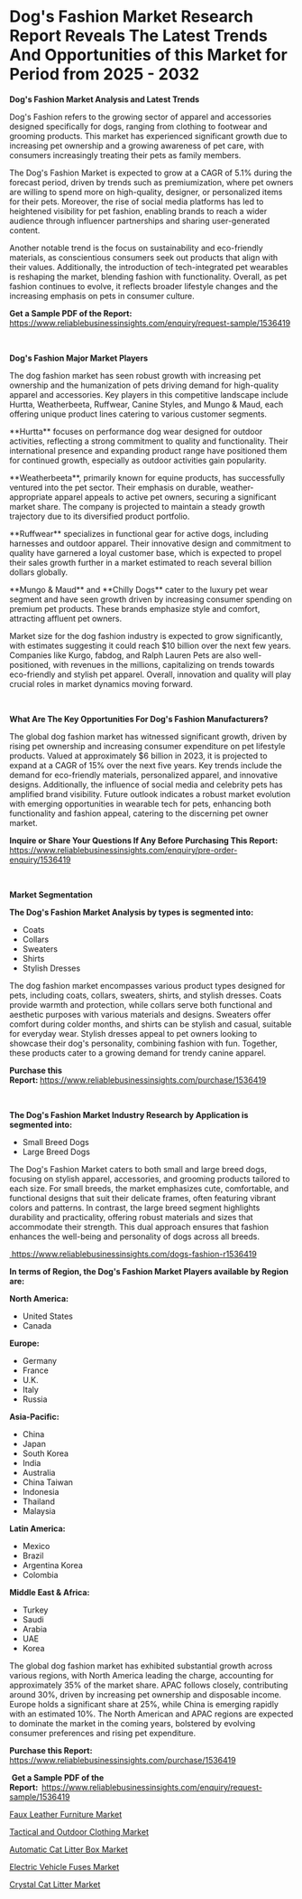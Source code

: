 <p><h1>Dog's Fashion Market Research Report Reveals The Latest Trends And Opportunities of this Market for Period from 2025 - 2032</h1></p><p><strong>Dog's Fashion Market Analysis and Latest Trends</strong></p>
<p><p>Dog's Fashion refers to the growing sector of apparel and accessories designed specifically for dogs, ranging from clothing to footwear and grooming products. This market has experienced significant growth due to increasing pet ownership and a growing awareness of pet care, with consumers increasingly treating their pets as family members. </p><p>The Dog's Fashion Market is expected to grow at a CAGR of 5.1% during the forecast period, driven by trends such as premiumization, where pet owners are willing to spend more on high-quality, designer, or personalized items for their pets. Moreover, the rise of social media platforms has led to heightened visibility for pet fashion, enabling brands to reach a wider audience through influencer partnerships and sharing user-generated content.</p><p>Another notable trend is the focus on sustainability and eco-friendly materials, as conscientious consumers seek out products that align with their values. Additionally, the introduction of tech-integrated pet wearables is reshaping the market, blending fashion with functionality. Overall, as pet fashion continues to evolve, it reflects broader lifestyle changes and the increasing emphasis on pets in consumer culture.</p></p>
<p><strong>Get a Sample PDF of the Report:&nbsp;</strong> <a href="https://www.reliablebusinessinsights.com/enquiry/request-sample/1536419?utm_campaign=1873&utm_medium=2&utm_source=Github&utm_content=ia&utm_term=04042025&utm_id=dogs-fashion">https://www.reliablebusinessinsights.com/enquiry/request-sample/1536419</a></p>
<p>&nbsp;</p>
<p><strong>Dog's Fashion Major Market Players</strong></p>
<p><p>The dog fashion market has seen robust growth with increasing pet ownership and the humanization of pets driving demand for high-quality apparel and accessories. Key players in this competitive landscape include Hurtta, Weatherbeeta, Ruffwear, Canine Styles, and Mungo & Maud, each offering unique product lines catering to various customer segments.</p><p>**Hurtta** focuses on performance dog wear designed for outdoor activities, reflecting a strong commitment to quality and functionality. Their international presence and expanding product range have positioned them for continued growth, especially as outdoor activities gain popularity.</p><p>**Weatherbeeta**, primarily known for equine products, has successfully ventured into the pet sector. Their emphasis on durable, weather-appropriate apparel appeals to active pet owners, securing a significant market share. The company is projected to maintain a steady growth trajectory due to its diversified product portfolio.</p><p>**Ruffwear** specializes in functional gear for active dogs, including harnesses and outdoor apparel. Their innovative design and commitment to quality have garnered a loyal customer base, which is expected to propel their sales growth further in a market estimated to reach several billion dollars globally.</p><p>**Mungo & Maud** and **Chilly Dogs** cater to the luxury pet wear segment and have seen growth driven by increasing consumer spending on premium pet products. These brands emphasize style and comfort, attracting affluent pet owners.</p><p>Market size for the dog fashion industry is expected to grow significantly, with estimates suggesting it could reach $10 billion over the next few years. Companies like Kurgo, fabdog, and Ralph Lauren Pets are also well-positioned, with revenues in the millions, capitalizing on trends towards eco-friendly and stylish pet apparel. Overall, innovation and quality will play crucial roles in market dynamics moving forward.</p></p>
<p>&nbsp;</p>
<p><strong>What Are The Key Opportunities For Dog's Fashion Manufacturers?</strong></p>
<p><p>The global dog fashion market has witnessed significant growth, driven by rising pet ownership and increasing consumer expenditure on pet lifestyle products. Valued at approximately $6 billion in 2023, it is projected to expand at a CAGR of 15% over the next five years. Key trends include the demand for eco-friendly materials, personalized apparel, and innovative designs. Additionally, the influence of social media and celebrity pets has amplified brand visibility. Future outlook indicates a robust market evolution with emerging opportunities in wearable tech for pets, enhancing both functionality and fashion appeal, catering to the discerning pet owner market.</p></p>
<p><strong>Inquire or Share Your Questions If Any Before Purchasing This Report:</strong> <a href="https://www.reliablebusinessinsights.com/enquiry/pre-order-enquiry/1536419?utm_campaign=1873&utm_medium=2&utm_source=Github&utm_content=ia&utm_term=04042025&utm_id=dogs-fashion">https://www.reliablebusinessinsights.com/enquiry/pre-order-enquiry/1536419</a></p>
<p>&nbsp;</p>
<p><strong>Market Segmentation</strong></p>
<p><strong>The Dog's Fashion Market Analysis by types is segmented into:</strong></p>
<p><ul><li>Coats</li><li>Collars</li><li>Sweaters</li><li>Shirts</li><li>Stylish Dresses</li></ul></p>
<p><p>The dog fashion market encompasses various product types designed for pets, including coats, collars, sweaters, shirts, and stylish dresses. Coats provide warmth and protection, while collars serve both functional and aesthetic purposes with various materials and designs. Sweaters offer comfort during colder months, and shirts can be stylish and casual, suitable for everyday wear. Stylish dresses appeal to pet owners looking to showcase their dog's personality, combining fashion with fun. Together, these products cater to a growing demand for trendy canine apparel.</p></p>
<p><strong>Purchase this Report:&nbsp;</strong><a href="https://www.reliablebusinessinsights.com/purchase/1536419?utm_campaign=1873&utm_medium=2&utm_source=Github&utm_content=ia&utm_term=04042025&utm_id=dogs-fashion">https://www.reliablebusinessinsights.com/purchase/1536419</a></p>
<p>&nbsp;</p>
<p><strong>The Dog's Fashion Market Industry Research by Application is segmented into:</strong></p>
<p><ul><li>Small Breed Dogs</li><li>Large Breed Dogs</li></ul></p>
<p><p>The Dog's Fashion Market caters to both small and large breed dogs, focusing on stylish apparel, accessories, and grooming products tailored to each size. For small breeds, the market emphasizes cute, comfortable, and functional designs that suit their delicate frames, often featuring vibrant colors and patterns. In contrast, the large breed segment highlights durability and practicality, offering robust materials and sizes that accommodate their strength. This dual approach ensures that fashion enhances the well-being and personality of dogs across all breeds.</p></p>
<p><a href="https://www.reliablebusinessinsights.com/dogs-fashion-r1536419?utm_campaign=1873&utm_medium=2&utm_source=Github&utm_content=ia&utm_term=04042025&utm_id=dogs-fashion">&nbsp;https://www.reliablebusinessinsights.com/dogs-fashion-r1536419</a></p>
<p><strong>In terms of Region, the Dog's Fashion Market Players available by Region are:</strong></p>
<p>
    <p> <strong> North America: </strong>
        <ul>
            <li>United States</li>
            <li>Canada</li>
        </ul>
        </p> 
    <p> <strong> Europe: </strong>
        <ul>
            <li>Germany</li>
            <li>France</li>
            <li>U.K.</li>
            <li>Italy</li>
            <li>Russia</li>
        </ul>
        </p> 
    <p> <strong> Asia-Pacific: </strong>
        <ul>
            <li>China</li>
            <li>Japan</li>
            <li>South Korea</li>
            <li>India</li>
            <li>Australia</li>
            <li>China Taiwan</li>
            <li>Indonesia</li>
            <li>Thailand</li>
            <li>Malaysia</li>
        </ul>
        </p> 
    <p> <strong> Latin America: </strong>
        <ul>
            <li>Mexico</li>
            <li>Brazil</li>
            <li>Argentina Korea</li>
            <li>Colombia</li>
        </ul>
        </p> 
    <p> <strong> Middle East & Africa: </strong>
        <ul>
            <li>Turkey</li>
            <li>Saudi</li>
            <li>Arabia</li>
            <li>UAE</li>
            <li>Korea</li>
        </ul>
    </p>
    </p>
<p><p>The global dog fashion market has exhibited substantial growth across various regions, with North America leading the charge, accounting for approximately 35% of the market share. APAC follows closely, contributing around 30%, driven by increasing pet ownership and disposable income. Europe holds a significant share at 25%, while China is emerging rapidly with an estimated 10%. The North American and APAC regions are expected to dominate the market in the coming years, bolstered by evolving consumer preferences and rising pet expenditure.</p></p>
<p><strong>Purchase this Report: </strong><a href="https://www.reliablebusinessinsights.com/purchase/1536419?utm_campaign=1873&utm_medium=2&utm_source=Github&utm_content=ia&utm_term=04042025&utm_id=dogs-fashion">https://www.reliablebusinessinsights.com/purchase/1536419</a></p>
<p>&nbsp;<strong>Get a Sample PDF of the Report:&nbsp;&nbsp;</strong><a href="https://www.reliablebusinessinsights.com/enquiry/request-sample/1536419?utm_campaign=1873&utm_medium=2&utm_source=Github&utm_content=ia&utm_term=04042025&utm_id=dogs-fashion">https://www.reliablebusinessinsights.com/enquiry/request-sample/1536419</a></p>
<p><strong></strong></p>
<p><p><a href="https://github.com/pupunhez/Market-Research-Report-List-1/blob/main/faux-leather-furniture-market.md?utm_campaign=1873&utm_medium=2&utm_source=Github&utm_content=ia&utm_term=04042025&utm_id=dogs-fashion">Faux Leather Furniture Market</a></p><p><a href="https://github.com/safurdorthu8/Market-Research-Report-List-1/blob/main/tactical-and-outdoor-clothing-market.md?utm_campaign=1873&utm_medium=2&utm_source=Github&utm_content=ia&utm_term=04042025&utm_id=dogs-fashion">Tactical and Outdoor Clothing Market</a></p><p><a href="https://github.com/roceljiabur/Market-Research-Report-List-1/blob/main/automatic-cat-litter-box-market.md?utm_campaign=1873&utm_medium=2&utm_source=Github&utm_content=ia&utm_term=04042025&utm_id=dogs-fashion">Automatic Cat Litter Box Market</a></p><p><a href="https://github.com/achilekirwan/Market-Research-Report-List-1/blob/main/electric-vehicle-fuses-market.md?utm_campaign=1873&utm_medium=2&utm_source=Github&utm_content=ia&utm_term=04042025&utm_id=dogs-fashion">Electric Vehicle Fuses Market</a></p><p><a href="https://github.com/bettysbozer/Market-Research-Report-List-1/blob/main/crystal-cat-litter-market.md?utm_campaign=1873&utm_medium=2&utm_source=Github&utm_content=ia&utm_term=04042025&utm_id=dogs-fashion">Crystal Cat Litter Market</a></p></p>